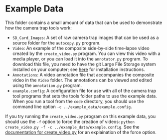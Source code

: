 # Example Data 

This folder contains a small amount of data that can be used to demonstrate how the camera trap tools work:
- ```SD_Card_Images```: A set of raw camera trap images that can be used as a source folder for the ```autocopy.py``` program. 
- ```Video```: An example of the composite side-by-side time-lapse video created by the ```create_video.py``` program.  You can view this video with a media player, or you can load it into the ```annotator.py``` program.  To download this file, you need to have the git Large File Storage system installed on your computer; see [here](https://docs.github.com/en/repositories/working-with-files/managing-large-files/installing-git-large-file-storage#) for installation instructions.
- ```Annotations```: A video annotation file that accompanies the composite video in the ```Video``` folder.  The annotations can be viewed and edited using the ```annotation.py``` program.
- ```example.config```: A configuration file for use with all of the camera trap tool programs that sets the tools folder paths to use the example data.  When you run a tool from the ```code``` directory, you should use the command line option ```-c ../example_data/example.config```.

If you try running the ```create_video.py``` program on this example data, you should use the ```-f``` option to force the creation of videos:  ```python create_video.py -f -c ../example_data/example.config```.  See the [documentation for create_video.py](https://github.com/hiltonml/camera_trap_tools/blob/main/code/documentation/create_video.md) for an explaination of the force option.
